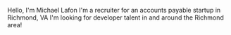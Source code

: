 Hello, I'm Michael Lafon
I'm a recruiter for an accounts payable startup in Richmond, VA
I'm looking for developer talent in and around the Richmond area!
